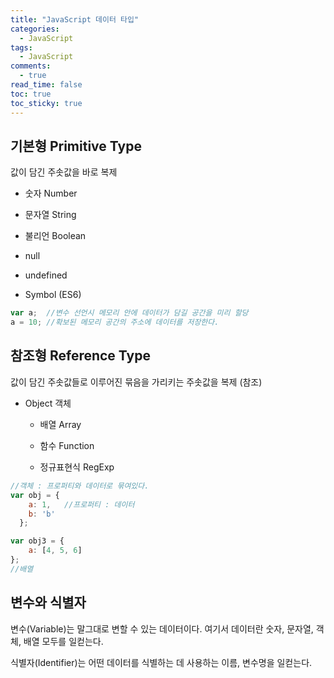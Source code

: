 ```yaml
---
title: "JavaScript 데이터 타입"
categories:
  - JavaScript
tags:
  - JavaScript
comments:
  - true
read_time: false
toc: true
toc_sticky: true
---
```



## 기본형 Primitive Type 

값이 담긴 주솟값을 바로 복제

  - 숫자 Number

  - 문자열 String

  - 불리언 Boolean

  - null

  - undefined

  - Symbol (ES6)

```js
var a;  //변수 선언시 메모리 안에 데이터가 담길 공간을 미리 할당
a = 10; //확보된 메모리 공간의 주소에 데이터를 저장한다.
```


## 참조형 Reference Type

값이 담긴 주솟값들로 이루어진 묶음을 가리키는 주솟값을 복제 (참조)

- Object 객체

  - 배열 Array

  - 함수 Function

  - 정규표현식 RegExp

```js
//객체 : 프로퍼티와 데이터로 묶여있다.
var obj = {
    a: 1,   //프로퍼티 : 데이터
    b: 'b'
  };
```

```js
var obj3 = {
    a: [4, 5, 6]
};
//배열
```


## 변수와 식별자

변수(Variable)는 말그대로 변할 수 있는 데이터이다. 여기서 데이터란 숫자, 문자열, 객체, 배열 모두를 일컫는다.

식별자(Identifier)는 어떤 데이터를 식별하는 데 사용하는 이름, 변수명을 일컫는다.
    